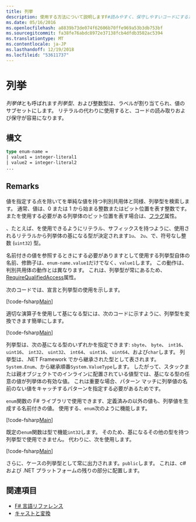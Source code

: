 ```yaml
---
title: 列挙
description: 使用する方法について説明しますF#読みやすく、保守しやすいコードにするためのリテラルの代わりに列挙体。
ms.date: 05/16/2016
ms.openlocfilehash: a8839b73de074f62606b70ffe969a53b3db753bf
ms.sourcegitcommit: fa38fe76abdc8972e37138fcb4dfdb3502ac5394
ms.translationtype: MT
ms.contentlocale: ja-JP
ms.lasthandoff: 12/19/2018
ms.locfileid: "53611737"
---
```

# <a name="enumerations"></a>列挙

*列挙体*とも呼ばれます*列挙型*、および整数型は、ラベルが割り当てられ、値のサブセットにします。 リテラルの代わりに使用すると、コードの読み取りおよび保守が容易になります。

## <a name="syntax"></a>構文

```fsharp
type enum-name =
| value1 = integer-literal1
| value2 = integer-literal2
...
```

## <a name="remarks"></a>Remarks

値を指定する点を除いてを単純な値を持つ判別共用体と同様、列挙型を検索します。 通常、値は、0 または 1 から始まる整数またはビット位置を表す整数です。 またを使用する必要がある列挙体のビット位置を表す場合は、[フラグ](xref:System.FlagsAttribute)属性。

、たとえば、を使用できるようにリテラル、サフィックスを持つように、使用されるリテラルから列挙体の基になる型が決定されます`1u`、 `2u`、で、符号なし整数 (`uint32`) 型。

名前付きの値を参照するときにする必要がありますとして使用する列挙型自体の名前、修飾子は、`enum-name.value1`だけでなく、`value1`します。 この動作は、判別共用体の動作とは異なります。 これは、列挙型が常にあるため、 [RequireQualifiedAccess](https://msdn.microsoft.com/library/8b9b6ade-0471-4413-ac5d-638cd0de5f15)属性。

次のコードでは、宣言と列挙型の使用を示します。

[!code-fsharp[Main](../../../samples/snippets/fsharp/lang-ref-1/snippet2101.fs)]

適切な演算子を使用して基になる型には、次のコードに示すように、列挙型を変換できます簡単にします。

[!code-fsharp[Main](../../../samples/snippets/fsharp/lang-ref-1/snippet2102.fs)]

列挙型は、次の基になる型のいずれかを指定できます: `sbyte`、 `byte`、 `int16`、 `uint16`、 `int32`、 `uint32`、 `int64`、 `uint16`、 `uint64`、および`char`します。 列挙型は、.NET Framework でから継承された型として表されます。 `System.Enum`、から継承順番`System.ValueType`します。 したがって、スタックまたは親オブジェクトでのインラインに配置されている値型では、基になる型の任意の値が列挙体の有効な値。 これは重要な場合、パターン マッチに列挙値の名前のない値をキャッチするパターンを指定する必要があるためです。

`enum`関数の F# ライブラリで使用できます、定義済みの以外の値も、列挙値を生成する名前付きの値。 使用する、`enum`次のように機能します。

[!code-fsharp[Main](../../../samples/snippets/fsharp/lang-ref-1/snippet2103.fs)]

既定の`enum`関数は型で機能`int32`します。 そのため、基になるその他の型を持つ列挙型で使用できません。 代わりに、次を使用します。

[!code-fsharp[Main](../../../samples/snippets/fsharp/lang-ref-1/snippet2104.fs)]

さらに、ケースの列挙型として常に出力されます。`public`します。 これは、c# および .NET プラットフォームの残りの部分に配置します。

## <a name="see-also"></a>関連項目

- [F# 言語リファレンス](index.md)
- [キャストと変換](casting-and-conversions.md)